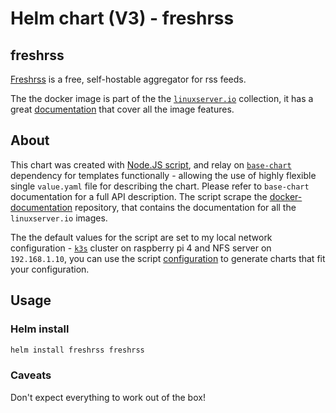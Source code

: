 # Helm chart (V3) - freshrss

## freshrss

[Freshrss](https://freshrss.org/) is a free, self-hostable aggregator for rss feeds.

The the docker image is part of the the [`linuxserver.io`](https://www.linuxserver.io/) collection, it has a great [documentation](https://github.com/linuxserver/docker-freshrss) that cover all the image features.

## About

This chart was created with [Node.JS script](https://noygal.github.io/helm//scripts/nodejs), and relay on [`base-chart`](https://noygal.github.io/helm//base-chart) dependency for templates functionally - allowing the use of highly flexible single `value.yaml` file for describing the chart. Please refer to `base-chart` documentation for a full API description. The script scrape the [docker-documentation](https://github.com/linuxserver/docker-documentation) repository, that contains the documentation for all the `linuxserver.io` images.

The the default values for the script are set to my local network configuration - [`k3s`](https://k3s.io/) cluster on raspberry pi 4 and NFS server on `192.168.1.10`, you can use the script [configuration](https://noygal.github.io/helm//scripts/nodejs/config.js) to generate charts that fit your configuration.


## Usage

### Helm install

```bash
helm install freshrss freshrss
```

### Caveats

Don't expect everything to work out of the box!
